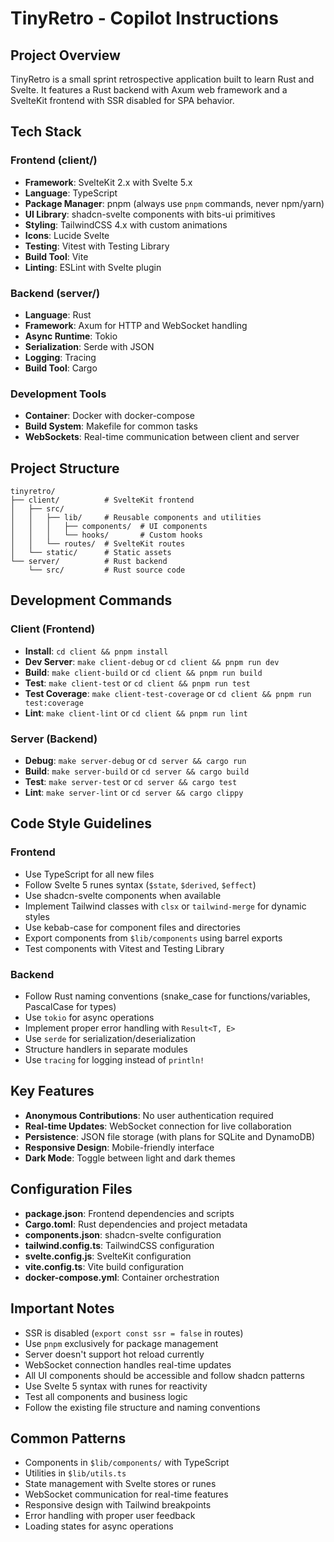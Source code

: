 # TinyRetro - Copilot Instructions

## Project Overview

TinyRetro is a small sprint retrospective application built to learn Rust and Svelte. It features a Rust backend with Axum web framework and a SvelteKit frontend with SSR disabled for SPA behavior.

## Tech Stack

### Frontend (client/)

- **Framework**: SvelteKit 2.x with Svelte 5.x
- **Language**: TypeScript
- **Package Manager**: pnpm (always use `pnpm` commands, never npm/yarn)
- **UI Library**: shadcn-svelte components with bits-ui primitives
- **Styling**: TailwindCSS 4.x with custom animations
- **Icons**: Lucide Svelte
- **Testing**: Vitest with Testing Library
- **Build Tool**: Vite
- **Linting**: ESLint with Svelte plugin

### Backend (server/)

- **Language**: Rust
- **Framework**: Axum for HTTP and WebSocket handling
- **Async Runtime**: Tokio
- **Serialization**: Serde with JSON
- **Logging**: Tracing
- **Build Tool**: Cargo

### Development Tools

- **Container**: Docker with docker-compose
- **Build System**: Makefile for common tasks
- **WebSockets**: Real-time communication between client and server

## Project Structure

```
tinyretro/
├── client/          # SvelteKit frontend
│   ├── src/
│   │   ├── lib/     # Reusable components and utilities
│   │   │   ├── components/  # UI components
│   │   │   └── hooks/       # Custom hooks
│   │   └── routes/  # SvelteKit routes
│   └── static/      # Static assets
└── server/          # Rust backend
    └── src/         # Rust source code
```

## Development Commands

### Client (Frontend)

- **Install**: `cd client && pnpm install`
- **Dev Server**: `make client-debug` or `cd client && pnpm run dev`
- **Build**: `make client-build` or `cd client && pnpm run build`
- **Test**: `make client-test` or `cd client && pnpm run test`
- **Test Coverage**: `make client-test-coverage` or `cd client && pnpm run test:coverage`
- **Lint**: `make client-lint` or `cd client && pnpm run lint`

### Server (Backend)

- **Debug**: `make server-debug` or `cd server && cargo run`
- **Build**: `make server-build` or `cd server && cargo build`
- **Test**: `make server-test` or `cd server && cargo test`
- **Lint**: `make server-lint` or `cd server && cargo clippy`

## Code Style Guidelines

### Frontend

- Use TypeScript for all new files
- Follow Svelte 5 runes syntax (`$state`, `$derived`, `$effect`)
- Use shadcn-svelte components when available
- Implement Tailwind classes with `clsx` or `tailwind-merge` for dynamic styles
- Use kebab-case for component files and directories
- Export components from `$lib/components` using barrel exports
- Test components with Vitest and Testing Library

### Backend

- Follow Rust naming conventions (snake_case for functions/variables, PascalCase for types)
- Use `tokio` for async operations
- Implement proper error handling with `Result<T, E>`
- Use `serde` for serialization/deserialization
- Structure handlers in separate modules
- Use `tracing` for logging instead of `println!`

## Key Features

- **Anonymous Contributions**: No user authentication required
- **Real-time Updates**: WebSocket connection for live collaboration
- **Persistence**: JSON file storage (with plans for SQLite and DynamoDB)
- **Responsive Design**: Mobile-friendly interface
- **Dark Mode**: Toggle between light and dark themes

## Configuration Files

- **package.json**: Frontend dependencies and scripts
- **Cargo.toml**: Rust dependencies and project metadata
- **components.json**: shadcn-svelte configuration
- **tailwind.config.ts**: TailwindCSS configuration
- **svelte.config.js**: SvelteKit configuration
- **vite.config.ts**: Vite build configuration
- **docker-compose.yml**: Container orchestration

## Important Notes

- SSR is disabled (`export const ssr = false` in routes)
- Use `pnpm` exclusively for package management
- Server doesn't support hot reload currently
- WebSocket connection handles real-time updates
- All UI components should be accessible and follow shadcn patterns
- Use Svelte 5 syntax with runes for reactivity
- Test all components and business logic
- Follow the existing file structure and naming conventions

## Common Patterns

- Components in `$lib/components/` with TypeScript
- Utilities in `$lib/utils.ts`
- State management with Svelte stores or runes
- WebSocket communication for real-time features
- Responsive design with Tailwind breakpoints
- Error handling with proper user feedback
- Loading states for async operations
